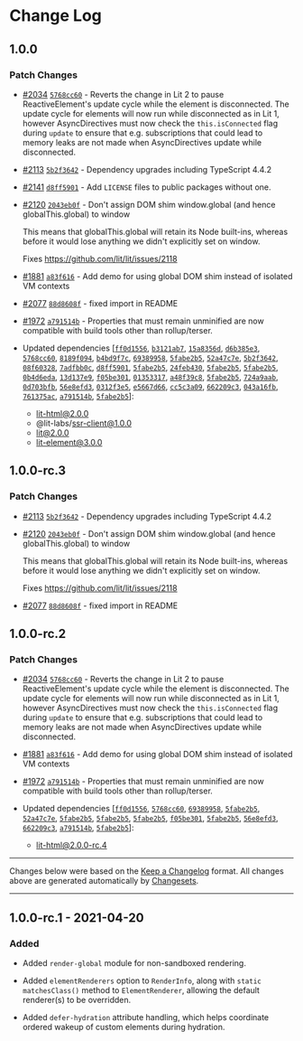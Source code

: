 # Change Log

## 1.0.0

### Patch Changes

- [#2034](https://github.com/lit/lit/pull/2034) [`5768cc60`](https://github.com/lit/lit/commit/5768cc604dc7fcb2c95165399180179d406bb257) - Reverts the change in Lit 2 to pause ReactiveElement's update cycle while the element is disconnected. The update cycle for elements will now run while disconnected as in Lit 1, however AsyncDirectives must now check the `this.isConnected` flag during `update` to ensure that e.g. subscriptions that could lead to memory leaks are not made when AsyncDirectives update while disconnected.

* [#2113](https://github.com/lit/lit/pull/2113) [`5b2f3642`](https://github.com/lit/lit/commit/5b2f3642ff91931b5b01f8bdd2ed98aba24f1047) - Dependency upgrades including TypeScript 4.4.2

- [#2141](https://github.com/lit/lit/pull/2141) [`d8ff5901`](https://github.com/lit/lit/commit/d8ff590120c2ac4830a1e4917a57a839c8011e39) - Add `LICENSE` files to public packages without one.

* [#2120](https://github.com/lit/lit/pull/2120) [`2043eb0f`](https://github.com/lit/lit/commit/2043eb0fc245f90620ec563aa7df90d7e3a2fa41) - Don't assign DOM shim window.global (and hence globalThis.global) to window

  This means that globalThis.global will retain its Node built-ins, whereas
  before it would lose anything we didn't explicitly set on window.

  Fixes https://github.com/lit/lit/issues/2118

- [#1881](https://github.com/lit/lit/pull/1881) [`a83f616`](https://github.com/lit/lit/commit/a83f616c493b745eb74f19db727731ae5a1f4e49) - Add demo for using global DOM shim instead of isolated VM contexts

* [#2077](https://github.com/lit/lit/pull/2077) [`88d8608f`](https://github.com/lit/lit/commit/88d8608fedb8817edea6ca106f3cf49ed5b896e1) - fixed import in README

- [#1972](https://github.com/lit/lit/pull/1972) [`a791514b`](https://github.com/lit/lit/commit/a791514b426b790de2bfa4c78754fb62815e71d4) - Properties that must remain unminified are now compatible with build tools other than rollup/terser.

- Updated dependencies [[`ff0d1556`](https://github.com/lit/lit/commit/ff0d15568fe79019ebfa6b72b88ba86aac4af91b), [`b3121ab7`](https://github.com/lit/lit/commit/b3121ab7ce71d6947d1081995e962806f32bc5ea), [`15a8356d`](https://github.com/lit/lit/commit/15a8356ddd59a1e80880a93acd21fadc9c24e14b), [`d6b385e3`](https://github.com/lit/lit/commit/d6b385e3e4ae2ff23c1ecc3164fa7bb1a20c7dd5), [`5768cc60`](https://github.com/lit/lit/commit/5768cc604dc7fcb2c95165399180179d406bb257), [`8189f094`](https://github.com/lit/lit/commit/8189f09406a5ee2f2c7351884486944fd46e1d5b), [`b4bd9f7c`](https://github.com/lit/lit/commit/b4bd9f7c7d036da8667cbd7075af4f6d6f27bc32), [`69389958`](https://github.com/lit/lit/commit/69389958ab41b2ad3074fd86926ed18dc9968302), [`5fabe2b5`](https://github.com/lit/lit/commit/5fabe2b5ae4ab8fba9dc2d23a69105d32e4c0705), [`52a47c7e`](https://github.com/lit/lit/commit/52a47c7e25d71ff802083ca9b0751724efd3a4f4), [`5b2f3642`](https://github.com/lit/lit/commit/5b2f3642ff91931b5b01f8bdd2ed98aba24f1047), [`08f60328`](https://github.com/lit/lit/commit/08f60328abf83113fe82c9d8ee43dc71f10a9b77), [`7adfbb0c`](https://github.com/lit/lit/commit/7adfbb0cd32a7eab82551aa6c9d1434e7c4b563e), [`d8ff5901`](https://github.com/lit/lit/commit/d8ff590120c2ac4830a1e4917a57a839c8011e39), [`5fabe2b5`](https://github.com/lit/lit/commit/5fabe2b5ae4ab8fba9dc2d23a69105d32e4c0705), [`24feb430`](https://github.com/lit/lit/commit/24feb4306ec3ddf2996c678a266a211b52f6aff2), [`5fabe2b5`](https://github.com/lit/lit/commit/5fabe2b5ae4ab8fba9dc2d23a69105d32e4c0705), [`5fabe2b5`](https://github.com/lit/lit/commit/5fabe2b5ae4ab8fba9dc2d23a69105d32e4c0705), [`0b4d6eda`](https://github.com/lit/lit/commit/0b4d6eda5220aeb53abe250217d70dcb8f45fe43), [`13d137e9`](https://github.com/lit/lit/commit/13d137e96456e8243fa5e3dbfbaf8d8e510016a7), [`f05be301`](https://github.com/lit/lit/commit/f05be301e36fce93ae887007c0bdd328e5434225), [`01353317`](https://github.com/lit/lit/commit/013533178ded7fb5e533e15f6dc982de25d12b94), [`a48f39c8`](https://github.com/lit/lit/commit/a48f39c8d5872dbc9a19a9bc72b22692950071f5), [`5fabe2b5`](https://github.com/lit/lit/commit/5fabe2b5ae4ab8fba9dc2d23a69105d32e4c0705), [`724a9aab`](https://github.com/lit/lit/commit/724a9aabe263fb9dafee073e74de50a1aeabbe0f), [`0d703bfb`](https://github.com/lit/lit/commit/0d703bfbc9eb515a6bba8bf5ca608bbcd60fee98), [`56e8efd3`](https://github.com/lit/lit/commit/56e8efd3fc654396421e7024f82f0eac9d2c4d33), [`0312f3e5`](https://github.com/lit/lit/commit/0312f3e533611eb3f4f9381594485a33ad003b74), [`e5667d66`](https://github.com/lit/lit/commit/e5667d66f4da58e74206fdef526b1c21a6e45925), [`cc5c3a09`](https://github.com/lit/lit/commit/cc5c3a09a150bd19ce5445333dfb3799d33e03de), [`662209c3`](https://github.com/lit/lit/commit/662209c370d2f5f58cb2f24e558125f91baeebd0), [`043a16fb`](https://github.com/lit/lit/commit/043a16fbfbd55c71fbee399691537765277694ea), [`761375ac`](https://github.com/lit/lit/commit/761375ac9ef28dd0ba8a1f9363aaf5f0df725205), [`a791514b`](https://github.com/lit/lit/commit/a791514b426b790de2bfa4c78754fb62815e71d4), [`5fabe2b5`](https://github.com/lit/lit/commit/5fabe2b5ae4ab8fba9dc2d23a69105d32e4c0705)]:
  - lit-html@2.0.0
  - @lit-labs/ssr-client@1.0.0
  - lit@2.0.0
  - lit-element@3.0.0

## 1.0.0-rc.3

### Patch Changes

- [#2113](https://github.com/lit/lit/pull/2113) [`5b2f3642`](https://github.com/lit/lit/commit/5b2f3642ff91931b5b01f8bdd2ed98aba24f1047) - Dependency upgrades including TypeScript 4.4.2

* [#2120](https://github.com/lit/lit/pull/2120) [`2043eb0f`](https://github.com/lit/lit/commit/2043eb0fc245f90620ec563aa7df90d7e3a2fa41) - Don't assign DOM shim window.global (and hence globalThis.global) to window

  This means that globalThis.global will retain its Node built-ins, whereas
  before it would lose anything we didn't explicitly set on window.

  Fixes https://github.com/lit/lit/issues/2118

- [#2077](https://github.com/lit/lit/pull/2077) [`88d8608f`](https://github.com/lit/lit/commit/88d8608fedb8817edea6ca106f3cf49ed5b896e1) - fixed import in README

## 1.0.0-rc.2

### Patch Changes

- [#2034](https://github.com/lit/lit/pull/2034) [`5768cc60`](https://github.com/lit/lit/commit/5768cc604dc7fcb2c95165399180179d406bb257) - Reverts the change in Lit 2 to pause ReactiveElement's update cycle while the element is disconnected. The update cycle for elements will now run while disconnected as in Lit 1, however AsyncDirectives must now check the `this.isConnected` flag during `update` to ensure that e.g. subscriptions that could lead to memory leaks are not made when AsyncDirectives update while disconnected.

* [#1881](https://github.com/lit/lit/pull/1881) [`a83f616`](https://github.com/lit/lit/commit/a83f616c493b745eb74f19db727731ae5a1f4e49) - Add demo for using global DOM shim instead of isolated VM contexts

- [#1972](https://github.com/lit/lit/pull/1972) [`a791514b`](https://github.com/lit/lit/commit/a791514b426b790de2bfa4c78754fb62815e71d4) - Properties that must remain unminified are now compatible with build tools other than rollup/terser.

- Updated dependencies [[`ff0d1556`](https://github.com/lit/lit/commit/ff0d15568fe79019ebfa6b72b88ba86aac4af91b), [`5768cc60`](https://github.com/lit/lit/commit/5768cc604dc7fcb2c95165399180179d406bb257), [`69389958`](https://github.com/lit/lit/commit/69389958ab41b2ad3074fd86926ed18dc9968302), [`5fabe2b5`](https://github.com/lit/lit/commit/5fabe2b5ae4ab8fba9dc2d23a69105d32e4c0705), [`52a47c7e`](https://github.com/lit/lit/commit/52a47c7e25d71ff802083ca9b0751724efd3a4f4), [`5fabe2b5`](https://github.com/lit/lit/commit/5fabe2b5ae4ab8fba9dc2d23a69105d32e4c0705), [`5fabe2b5`](https://github.com/lit/lit/commit/5fabe2b5ae4ab8fba9dc2d23a69105d32e4c0705), [`5fabe2b5`](https://github.com/lit/lit/commit/5fabe2b5ae4ab8fba9dc2d23a69105d32e4c0705), [`f05be301`](https://github.com/lit/lit/commit/f05be301e36fce93ae887007c0bdd328e5434225), [`5fabe2b5`](https://github.com/lit/lit/commit/5fabe2b5ae4ab8fba9dc2d23a69105d32e4c0705), [`56e8efd3`](https://github.com/lit/lit/commit/56e8efd3fc654396421e7024f82f0eac9d2c4d33), [`662209c3`](https://github.com/lit/lit/commit/662209c370d2f5f58cb2f24e558125f91baeebd0), [`a791514b`](https://github.com/lit/lit/commit/a791514b426b790de2bfa4c78754fb62815e71d4), [`5fabe2b5`](https://github.com/lit/lit/commit/5fabe2b5ae4ab8fba9dc2d23a69105d32e4c0705)]:
  - lit-html@2.0.0-rc.4

---

Changes below were based on the [Keep a Changelog](http://keepachangelog.com/) format. All changes above are generated automatically by [Changesets](https://github.com/atlassian/changesets).

---

<!--
   PRs should document their user-visible changes (if any) in the
   Unreleased section, uncommenting the header as necessary.
-->

<!-- ## [x.y.z] - YYYY-MM-DD -->
<!-- ## Unreleased -->
<!-- ### Changed -->
<!-- ### Added -->
<!-- ### Removed -->
<!-- ### Fixed -->

## 1.0.0-rc.1 - 2021-04-20

### Added

- Added `render-global` module for non-sandboxed rendering.

- Added `elementRenderers` option to `RenderInfo`, along with `static matchesClass()` method to `ElementRenderer`, allowing the default renderer(s) to be overridden.

- Added `defer-hydration` attribute handling, which helps coordinate ordered wakeup of custom elements during hydration.

